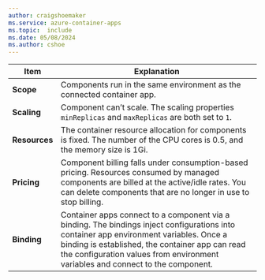 ```yaml
---
author: craigshoemaker
ms.service: azure-container-apps
ms.topic:  include
ms.date: 05/08/2024
ms.author: cshoe
---
```


| Item | Explanation |
|---|---|
| **Scope** | Components run in the same environment as the connected container app. |
| **Scaling** | Component can’t scale. The scaling properties `minReplicas` and `maxReplicas` are both set to `1`. |
| **Resources** | The container resource allocation for components is fixed. The number of the CPU cores is 0.5, and the memory size is 1Gi. |
| **Pricing** | Component billing falls under consumption-based pricing. Resources consumed by managed components are billed at the active/idle rates. You can delete components that are no longer in use to stop billing. |
| **Binding** | Container apps connect to a component via a binding. The bindings inject configurations into container app environment variables. Once a binding is established, the container app can read the configuration values from environment variables and connect to the component. |
